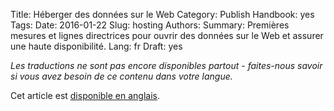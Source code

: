 Title: Héberger des données sur le Web
Category: Publish
Handbook: yes
Tags:
Date: 2016-01-22
Slug: hosting
Authors:
Summary: Premières mesures et lignes directrices pour ouvrir des données sur le Web et assurer une haute disponibilité.
Lang: fr
Draft: yes


<em>Les traductions ne sont pas encore disponibles partout - faites-nous savoir si vous avez besoin de ce contenu dans votre langue.</em>

Cet article est [disponible en anglais](/en/publish/hosting).
